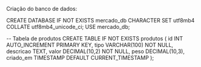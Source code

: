Criação do banco de dados:

CREATE DATABASE IF NOT EXISTS mercado_db CHARACTER SET utf8mb4 COLLATE utf8mb4_unicode_ci;
USE mercado_db;

-- Tabela de produtos
CREATE TABLE IF NOT EXISTS produtos (
  id INT AUTO_INCREMENT PRIMARY KEY,
  tipo VARCHAR(100) NOT NULL,
  descricao TEXT,
  valor DECIMAL(10,2) NOT NULL,
  peso DECIMAL(10,3),
  criado_em TIMESTAMP DEFAULT CURRENT_TIMESTAMP
);

